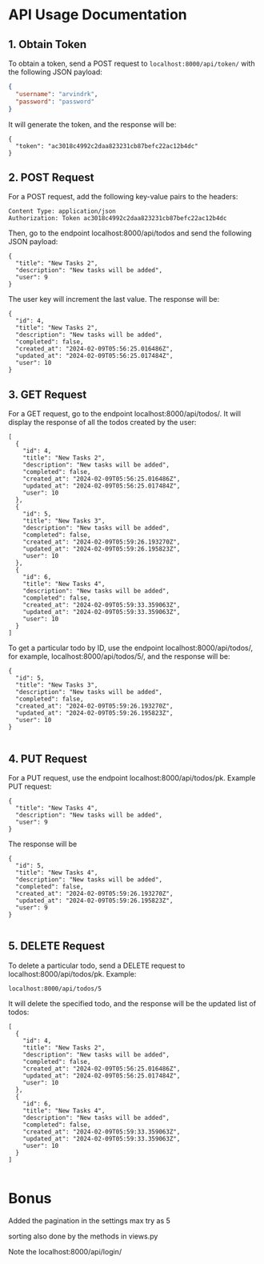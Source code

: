 # API Usage Documentation

## 1. Obtain Token

To obtain a token, send a POST request to `localhost:8000/api/token/` with the following JSON payload:

```json
{
  "username": "arvindrk",
  "password": "password"
}
```

It will generate the token, and the response will be:

```
{
  "token": "ac3018c4992c2daa823231cb87befc22ac12b4dc"
}

```

## 2. POST Request

For a POST request, add the following key-value pairs to the headers:

```
Content Type: application/json
Authorization: Token ac3018c4992c2daa823231cb87befc22ac12b4dc
```

Then, go to the endpoint localhost:8000/api/todos and send the following JSON payload:

```
{
  "title": "New Tasks 2",
  "description": "New tasks will be added",
  "user": 9
}

```

The user key will increment the last value. The response will be:

```
{
  "id": 4,
  "title": "New Tasks 2",
  "description": "New tasks will be added",
  "completed": false,
  "created_at": "2024-02-09T05:56:25.016486Z",
  "updated_at": "2024-02-09T05:56:25.017484Z",
  "user": 10
}
```

## 3. GET Request

For a GET request, go to the endpoint localhost:8000/api/todos/. It will display the response of all the todos created by the user:

```
[
  {
    "id": 4,
    "title": "New Tasks 2",
    "description": "New tasks will be added",
    "completed": false,
    "created_at": "2024-02-09T05:56:25.016486Z",
    "updated_at": "2024-02-09T05:56:25.017484Z",
    "user": 10
  },
  {
    "id": 5,
    "title": "New Tasks 3",
    "description": "New tasks will be added",
    "completed": false,
    "created_at": "2024-02-09T05:59:26.193270Z",
    "updated_at": "2024-02-09T05:59:26.195823Z",
    "user": 10
  },
  {
    "id": 6,
    "title": "New Tasks 4",
    "description": "New tasks will be added",
    "completed": false,
    "created_at": "2024-02-09T05:59:33.359063Z",
    "updated_at": "2024-02-09T05:59:33.359063Z",
    "user": 10
  }
]

```

To get a particular todo by ID, use the endpoint localhost:8000/api/todos/<pk>, for example, localhost:8000/api/todos/5/, and the response will be:

```
{
  "id": 5,
  "title": "New Tasks 3",
  "description": "New tasks will be added",
  "completed": false,
  "created_at": "2024-02-09T05:59:26.193270Z",
  "updated_at": "2024-02-09T05:59:26.195823Z",
  "user": 10
}


```

## 4. PUT Request

For a PUT request, use the endpoint localhost:8000/api/todos/pk. Example PUT request:

```
{
  "title": "New Tasks 4",
  "description": "New tasks will be added",
  "user": 9
}

```

The response will be

```
{
  "id": 5,
  "title": "New Tasks 4",
  "description": "New tasks will be added",
  "completed": false,
  "created_at": "2024-02-09T05:59:26.193270Z",
  "updated_at": "2024-02-09T05:59:26.195823Z",
  "user": 9
}


```

## 5. DELETE Request

To delete a particular todo, send a DELETE request to localhost:8000/api/todos/pk. Example:

```
localhost:8000/api/todos/5
```

It will delete the specified todo, and the response will be the updated list of todos:

```
[
  {
    "id": 4,
    "title": "New Tasks 2",
    "description": "New tasks will be added",
    "completed": false,
    "created_at": "2024-02-09T05:56:25.016486Z",
    "updated_at": "2024-02-09T05:56:25.017484Z",
    "user": 10
  },
  {
    "id": 6,
    "title": "New Tasks 4",
    "description": "New tasks will be added",
    "completed": false,
    "created_at": "2024-02-09T05:59:33.359063Z",
    "updated_at": "2024-02-09T05:59:33.359063Z",
    "user": 10
  }
]


```
# Bonus

Added the pagination in the settings max try as 5

sorting also done by the methods in views.py


Note the localhost:8000/api/login/ 
